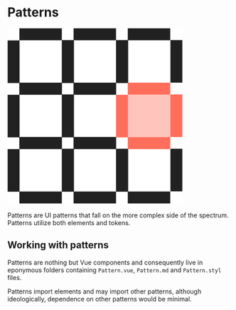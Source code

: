 # Patterns

![representation](../assets/icons/ds_nomenclature/pattern.svg)

Patterns are UI patterns that fall on the more complex side of the spectrum. 
Patterns utilize both elements and tokens.

## Working with patterns

Patterns are nothing but Vue components and consequently live in eponymous 
folders containing `Pattern.vue`, `Pattern.md` and `Pattern.styl` files.

Patterns import elements and may import other patterns, although ideologically, 
dependence on other patterns would be minimal.
